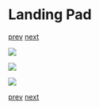 # Landing Pad

[prev](../README.md) [next](02-liftoff-prep-ladder.md)

![](01-landing-pad-perspective.png)

![](01-landing-pad-rear.png)

![](01-landing-pad-top.png)

[prev](../README.md) [next](02-liftoff-prep-ladder.md)